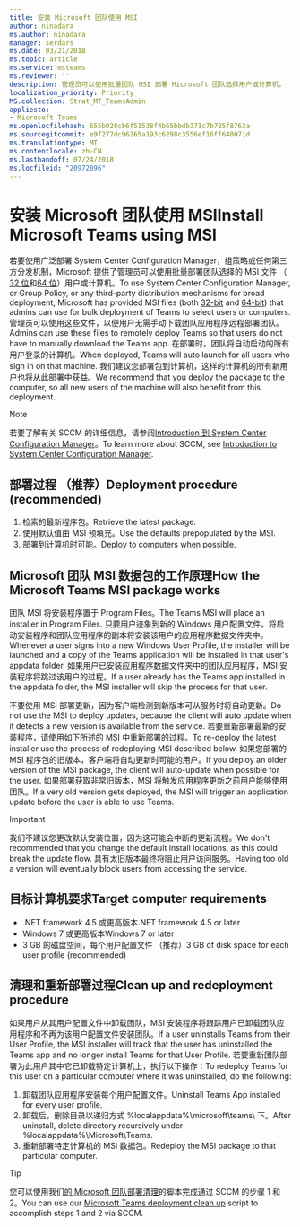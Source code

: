 ```yaml
---
title: 安装 Microsoft 团队使用 MSI
author: ninadara
ms.author: ninadara
manager: serdars
ms.date: 03/21/2018
ms.topic: article
ms.service: msteams
ms.reviewer: ''
description: 管理员可以使用批量团队 MSI 部署 Microsoft 团队选择用户或计算机。
localization_priority: Priority
MS.collection: Strat_MT_TeamsAdmin
appliesto:
- Microsoft Teams
ms.openlocfilehash: 655b028cb6f51538f4b65bbdb371c7b785f8763a
ms.sourcegitcommit: e9f277dc96265a193c6298c3556ef16ff640071d
ms.translationtype: MT
ms.contentlocale: zh-CN
ms.lasthandoff: 07/24/2018
ms.locfileid: "20972896"
---
```

<a name="install-microsoft-teams-using-msi"></a><span data-ttu-id="fa7ac-103">安装 Microsoft 团队使用 MSI</span><span class="sxs-lookup"><span data-stu-id="fa7ac-103">Install Microsoft Teams using MSI</span></span>
=================================

<span data-ttu-id="fa7ac-104">若要使用广泛部署 System Center Configuration Manager，组策略或任何第三方分发机制，Microsoft 提供了管理员可以使用批量部署团队选择的 MSI 文件 （ [32 位](https://aka.ms/teams32bitmsi)和[64 位](https://aka.ms/teams64bitmsi)）用户或计算机。</span><span class="sxs-lookup"><span data-stu-id="fa7ac-104">To use System Center Configuration Manager, or Group Policy, or any third-party distribution mechanisms for broad deployment, Microsoft has provided MSI files (both [32-bit](https://aka.ms/teams32bitmsi) and [64-bit](https://aka.ms/teams64bitmsi)) that admins can use for bulk deployment of Teams to select users or computers.</span></span> <span data-ttu-id="fa7ac-105">管理员可以使用这些文件，以便用户无需手动下载团队应用程序远程部署团队。</span><span class="sxs-lookup"><span data-stu-id="fa7ac-105">Admins can use these files to remotely deploy Teams so that users do not have to manually download the Teams app.</span></span> <span data-ttu-id="fa7ac-106">在部署时，团队将自动启动的所有用户登录的计算机。</span><span class="sxs-lookup"><span data-stu-id="fa7ac-106">When deployed, Teams will auto launch for all users who sign in on that machine.</span></span> <span data-ttu-id="fa7ac-107">我们建议您部署包到计算机，这样的计算机的所有新用户也将从此部署中获益。</span><span class="sxs-lookup"><span data-stu-id="fa7ac-107">We recommend that you deploy the package to the computer, so all new users of the machine will also benefit from this deployment.</span></span> 
 
> [!Note] 
> <span data-ttu-id="fa7ac-108">若要了解有关 SCCM 的详细信息，请参阅[Introduction 到 System Center Configuration Manager](https://docs.microsoft.com/sccm/core/understand/introduction)。</span><span class="sxs-lookup"><span data-stu-id="fa7ac-108">To learn more about SCCM, see [Introduction to System Center Configuration Manager](https://docs.microsoft.com/sccm/core/understand/introduction).</span></span>

## <a name="deployment-procedure-recommended"></a><span data-ttu-id="fa7ac-109">部署过程 （推荐）</span><span class="sxs-lookup"><span data-stu-id="fa7ac-109">Deployment procedure (recommended)</span></span>
1. <span data-ttu-id="fa7ac-110">检索的最新程序包。</span><span class="sxs-lookup"><span data-stu-id="fa7ac-110">Retrieve the latest package.</span></span>
2. <span data-ttu-id="fa7ac-111">使用默认值由 MSI 预填充。</span><span class="sxs-lookup"><span data-stu-id="fa7ac-111">Use the defaults prepopulated by the MSI.</span></span>
3. <span data-ttu-id="fa7ac-112">部署到计算机时可能。</span><span class="sxs-lookup"><span data-stu-id="fa7ac-112">Deploy to computers when possible.</span></span>

## <a name="how-the-microsoft-teams-msi-package-works"></a><span data-ttu-id="fa7ac-113">Microsoft 团队 MSI 数据包的工作原理</span><span class="sxs-lookup"><span data-stu-id="fa7ac-113">How the Microsoft Teams MSI package works</span></span>

<span data-ttu-id="fa7ac-114">团队 MSI 将安装程序置于 Program Files。</span><span class="sxs-lookup"><span data-stu-id="fa7ac-114">The Teams MSI will place an installer in Program Files.</span></span> <span data-ttu-id="fa7ac-115">只要用户迹象到新的 Windows 用户配置文件，将启动安装程序和团队应用程序的副本将安装该用户的应用程序数据文件夹中。</span><span class="sxs-lookup"><span data-stu-id="fa7ac-115">Whenever a user signs into a new Windows User Profile, the installer will be launched and a copy of the Teams application will be installed in that user's appdata folder.</span></span> <span data-ttu-id="fa7ac-116">如果用户已安装应用程序数据文件夹中的团队应用程序，MSI 安装程序将跳过该用户的过程。</span><span class="sxs-lookup"><span data-stu-id="fa7ac-116">If a user already has the Teams app installed in the appdata folder, the MSI installer will skip the process for that user.</span></span>

<span data-ttu-id="fa7ac-117">不要使用 MSI 部署更新，因为客户端检测到新版本可从服务时将自动更新。</span><span class="sxs-lookup"><span data-stu-id="fa7ac-117">Do not use the MSI to deploy updates, because the client will auto update when it detects a new version is available from the service.</span></span> <span data-ttu-id="fa7ac-118">若要重新部署最新的安装程序，请使用如下所述的 MSI 中重新部署的过程。</span><span class="sxs-lookup"><span data-stu-id="fa7ac-118">To re-deploy the latest installer use the process of redeploying MSI described below.</span></span> <span data-ttu-id="fa7ac-119">如果您部署的 MSI 程序包的旧版本，客户端将自动更新时可能的用户。</span><span class="sxs-lookup"><span data-stu-id="fa7ac-119">If you deploy an older version of the MSI package, the client will auto-update when possible for the user.</span></span> <span data-ttu-id="fa7ac-120">如果部署获取非常旧版本，MSI 将触发应用程序更新之前用户能够使用团队。</span><span class="sxs-lookup"><span data-stu-id="fa7ac-120">If a very old version gets deployed, the MSI will trigger an application update before the user is able to use Teams.</span></span> 

> [!Important] 
> <span data-ttu-id="fa7ac-121">我们不建议您更改默认安装位置，因为这可能会中断的更新流程。</span><span class="sxs-lookup"><span data-stu-id="fa7ac-121">We don't recommended that you change the default install locations, as this could break the update flow.</span></span> <span data-ttu-id="fa7ac-122">具有太旧版本最终将阻止用户访问服务。</span><span class="sxs-lookup"><span data-stu-id="fa7ac-122">Having too old a version will eventually block users from accessing the service.</span></span> 


## <a name="target-computer-requirements"></a><span data-ttu-id="fa7ac-123">目标计算机要求</span><span class="sxs-lookup"><span data-stu-id="fa7ac-123">Target computer requirements</span></span>

- <span data-ttu-id="fa7ac-124">.NET framework 4.5 或更高版本</span><span class="sxs-lookup"><span data-stu-id="fa7ac-124">.NET framework 4.5 or later</span></span>
- <span data-ttu-id="fa7ac-125">Windows 7 或更高版本</span><span class="sxs-lookup"><span data-stu-id="fa7ac-125">Windows 7 or later</span></span>
- <span data-ttu-id="fa7ac-126">3 GB 的磁盘空间，每个用户配置文件 （推荐）</span><span class="sxs-lookup"><span data-stu-id="fa7ac-126">3 GB of disk space for each user profile (recommended)</span></span>

## <a name="clean-up-and-redeployment-procedure"></a><span data-ttu-id="fa7ac-127">清理和重新部署过程</span><span class="sxs-lookup"><span data-stu-id="fa7ac-127">Clean up and redeployment procedure</span></span>
<span data-ttu-id="fa7ac-128">如果用户从其用户配置文件中卸载团队，MSI 安装程序将跟踪用户已卸载团队应用程序和不再为该用户配置文件安装团队。</span><span class="sxs-lookup"><span data-stu-id="fa7ac-128">If a user uninstalls Teams from their User Profile, the MSI installer will track that the user has uninstalled the Teams app and no longer install Teams for that User Profile.</span></span> <span data-ttu-id="fa7ac-129">若要重新团队部署为此用户其中它已卸载特定计算机上，执行以下操作：</span><span class="sxs-lookup"><span data-stu-id="fa7ac-129">To redeploy Teams for this user on a particular computer where it was uninstalled, do the following:</span></span>

1. <span data-ttu-id="fa7ac-130">卸载团队应用程序安装每个用户配置文件。</span><span class="sxs-lookup"><span data-stu-id="fa7ac-130">Uninstall Teams App installed for every user profile.</span></span> 
2. <span data-ttu-id="fa7ac-131">卸载后，删除目录以递归方式 %localappdata%\microsoft\teams\ 下。</span><span class="sxs-lookup"><span data-stu-id="fa7ac-131">After uninstall, delete directory recursively under %localappdata%\Microsoft\Teams\.</span></span> 
3. <span data-ttu-id="fa7ac-132">重新部署特定计算机的 MSI 数据包。</span><span class="sxs-lookup"><span data-stu-id="fa7ac-132">Redeploy the MSI package to that particular computer.</span></span>

> [!TIP] 
> <span data-ttu-id="fa7ac-133">您可以使用我们[的 Microsoft 团队部署清理](.\scripts\Powershell-script-teams-deployment-clean-up.md)的脚本完成通过 SCCM 的步骤 1 和 2。</span><span class="sxs-lookup"><span data-stu-id="fa7ac-133">You can use our [Microsoft Teams deployment clean up](.\scripts\Powershell-script-teams-deployment-clean-up.md) script to accomplish steps 1 and 2 via SCCM.</span></span>                              

